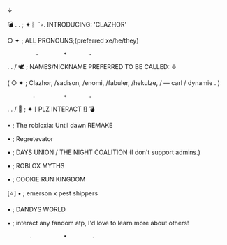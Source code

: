 ↓ 

💣 . . ; ✦ ︴˙∘. INTRODUCING: 'CLAZHOR'


○ ✦ ;  ALL PRONOUNS;(preferred xe/he/they) 


             .        ✦       . 

. . / 🕊 ; NAMES/NICKNAME PREFERRED TO BE CALLED: ↓

( ○ ✦ ; Clazhor, /sadison, /enomi, /fabuler, /hekulze, / — carl / dynamie .  ) 


            .         ✦       . 

. . / 🦂 ; ✦ [ PLZ INTERACT !] 💣

• ; The robloxia: Until dawn REMAKE

• ; Regretevator

• ; DAYS UNION / THE NIGHT COALITION (I don't support admins.) 

• ; ROBLOX MYTHS

• ; COOKIE RUN KINGDOM 

[⭐] • ; emerson x pest shippers 

• ; DANDYS WORLD

• ; interact any fandom atp, I'd love to learn more about others! 


           .          ✦        . 

